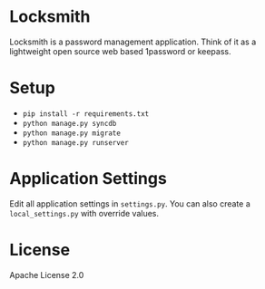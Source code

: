 # Locksmith
Locksmith is a password management application.  Think of it as a lightweight
open source web based 1password or keepass.

# Setup

* `pip install -r requirements.txt`
* `python manage.py syncdb`
* `python manage.py migrate`
* `python manage.py runserver`

# Application Settings

Edit all application settings in `settings.py`.  You can also create a
`local_settings.py` with override values.

# License
Apache License 2.0

